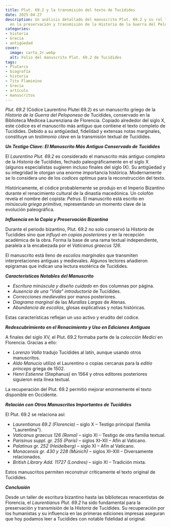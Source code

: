 ```yaml
---
title: Plut. 69.2 y la transmisión del texto de Tucídides
date: 2025-04-27
description: Un análisis detallado del manuscrito Plut. 69.2 y su rol fundamental
  en la preservación y transmisión de la Historia de la Guerra del Peloponeso de Tucídides.
categories:
- historia
- Grecia
- antigüedad
cover:
  image: carta_2r.webp
  alt: Folio del manuscrito Plut. 69.2 de Tucídides
tags:
- Plutarco
- biografía
- historia
- Tito Flaminino
- Grecia
- artículo
- manuscritos
---
```


*Plut. 69.2* (Códice Laurentino Plutei 69.2) es un manuscrito griego de la *Historia de la Guerra del Peloponeso* de Tucídides, conservado en la Biblioteca Medicea Laurenziana de Florencia. Copiado alrededor del siglo X, este códice es el manuscrito más antiguo que contiene el texto completo de Tucídides. Debido a su antigüedad, fidelidad y extensas notas marginales, constituye un *testimonio clave* en la transmisión textual de Tucídides.

***Un Testigo Clave: El Manuscrito Más Antiguo Conservado de Tucídides***

El *Laurentino Plut. 69.2* es considerado el manuscrito más antiguo completo de la *Historia* de Tucídides, fechado paleográficamente en el siglo X (algunos especialistas sugieren incluso finales del siglo IX). Su antigüedad y su integridad le otorgan una enorme importancia histórica. Modernamente se lo considera uno de los *codices optimus* para la reconstrucción del texto.

Históricamente, el códice probablemente se produjo en el Imperio Bizantino durante el renacimiento cultural de la dinastía macedónica. Un colofón revela el nombre del copista: *Petrus*. El manuscrito está escrito en *minúscula griega primitiva*, representando un momento clave de la evolución paleográfica.

***Influencia en la Copia y Preservación Bizantina***

Durante el periodo bizantino, Plut. 69.2 no solo conservó la *Historia* de Tucídides sino que *influyó en copias posteriores* y en la recepción académica de la obra. Forma la base de una rama textual independiente, paralela a la encabezada por el *Vaticanus graecus 126*.

El manuscrito está lleno de *escolios marginales* que transmiten interpretaciones antiguas y medievales. Algunos lectores añadieron epigramas que indican una lectura esotérica de Tucídides.

***Características Notables del Manuscrito***

- *Escritura minúscula y diseño cuidado* en dos columnas por página.
- *Ausencia de una "Vida" introductoria* de Tucídides.
- *Correcciones medievales* por manos posteriores.
- *Diagrama marginal* de las *Murallas Largas* de Atenas.
- *Abundancia de escolios*, glosas explicativas y notas históricas.

Estas características reflejan un uso activo y erudito del códice.

***Redescubrimiento en el Renacimiento y Uso en Ediciones Antiguas***

A finales del siglo XV, el Plut. 69.2 formaba parte de la *colección Medici* en Florencia. Gracias a ello:

- *Lorenzo Valla* tradujo Tucídides al latín, aunque usando otros manuscritos.
- *Aldo Manucio* utilizó el Laurentino o copias cercanas para la *editio princeps* griega de 1502.
- *Henri Estienne* (Stephanus) en 1564 y otros editores posteriores siguieron esta línea textual.

La recuperación del Plut. 69.2 permitió mejorar enormemente el texto disponible en Occidente.

***Relación con Otros Manuscritos Importantes de Tucídides***

El Plut. 69.2 se relaciona así:

- *Laurentianus 69.2 (Florencia)* – siglo X – Testigo principal (familia "Laurentina").
- *Vaticanus graecus 126 (Roma)* – siglo XI – Testigo de otra familia textual.
- *Parisinus suppl. gr. 255 (París)* – siglos XI–XII – Afín al Vaticano.
- *Palatinus gr. 252 (Heidelberg)* – siglo XI – Afín al Vaticano.
- *Monacensis gr. 430 y 228 (Múnich)* – siglos XI–XIII – Diversamente relacionados.
- *British Library Add. 11727 (Londres)* – siglo XI – Tradición mixta.

Estos manuscritos permiten reconstruir críticamente el texto original de Tucídides.

***Conclusión***

Desde un taller de escritura bizantino hasta las bibliotecas renacentistas de Florencia, el *Laurentianus Plut. 69.2* ha sido fundamental para la preservación y transmisión de la *Historia* de Tucídides. Su recuperación por los humanistas y su influencia en las primeras ediciones impresas aseguran que hoy podamos leer a Tucídides con notable fidelidad al original.